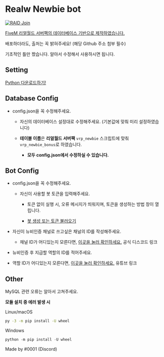 # Realw Newbie bot

[![RAID Join](https://discord.com/api/guilds/678572912797679617/widget.png?style=banner2)](https://discord.gg/raidkr)

[FiveM 리얼월드 서버팩의 데이터베이스 기반으로 제작하였습니다.](https://github.com/fivem-realw/RWServer)

배포하더라도, 출처는 꼭 밝혀주세요! (해당 Github 주소 첨부 필수)

기초적인 틀만 짰습니다. 알아서 수정해서 사용하시면 됩니다.

## **Setting**

[Python 다운로드하기!](https://www.python.org/ftp/python/3.8.6/python-3.8.6-amd64.exe)

## Database Config

- config.json을 꼭 수정해주세요.

  - 자신의 데이터베이스 설정대로 수정해주세요. (기본값에 맞춰 미리 설정하였습니다)

  - **테이블 이름**은 **리얼월드 서버팩** `vrp_newbie` 스크립트에 맞춰 `vrp_newbie_bonus`로 하였습니다.

    - **모두 config.json에서 수정하실 수 있습니다.**

## Bot Config

- config.json을 꼭 수정해주세요.

  - 자신이 사용할 봇 토큰을 입력해주세요.

    - 토큰 없이 실행 시, 오류 메시지가 띄워지며, 토큰을 생성하는 방법 창이 열립니다.

     - [봇 생성 또는 토큰 불러오기](https://www.freecodecamp.org/news/create-a-discord-bot-with-python/)


- 자신이 뉴비인증 채널로 쓰고싶은 채널의 ID를 작성해주세요.

  - 채널 ID가 어디있는지 모른다면, [이곳을 눌러 확인하세요.](https://support.discord.com/hc/ko/articles/206346498-%EC%82%AC%EC%9A%A9%EC%9E%90-%EC%84%9C%EB%B2%84-%EB%A9%94%EC%8B%9C%EC%A7%80-ID%EB%8A%94-%EC%96%B4%EB%94%94%EC%84%9C-%ED%99%95%EC%9D%B8%ED%95%98%EB%82%98%EC%9A%94-) 공식 디스코드 링크


- 뉴비인증 후 지급할 역할의 ID를 적어주세요.

 - 역할 ID가 어디있는지 모른다면, [이곳을 눌러 확인하세요.](https://www.youtube.com/watch?v=Xme4lBvrCN8) 유튜브 링크

## Other

MySQL 관련 오류는 알아서 고쳐주세요.


**모듈 설치 중 에러 발생 시**

Linux/macOS
```bash
py -3 -m pip install -U wheel
```
Windows
```c
python -m pip install -U wheel
```

Made by #0001 (Discord)

